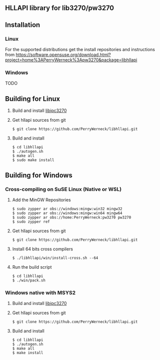 
## HLLAPI library for lib3270/pw3270

## Installation

### Linux

For the supported distributions get the install repositories and instructions from https://software.opensuse.org/download.html?project=home%3APerryWerneck%3Apw3270&package=libhllapi

### Windows

TODO

## Building for Linux

1. Build and install [libipc3270](../../../libipc3270)


2. Get hllapi sources from git

	```
	$ git clone https://github.com/PerryWerneck/libhllapi.git
	```

3. Build and install

	```
	$ cd libhllapi
	$ ./autogen.sh
	$ make all
	$ sudo make install
	```

## Building for Windows

### Cross-compiling on SuSE Linux (Native or WSL)

1. Add the MinGW Repositories

	```shell
	$ sudo zypper ar obs://windows:mingw:win32 mingw32
	$ sudo zypper ar obs://windows:mingw:win64 mingw64
	$ sudo zypper ar obs://home:PerryWerneck:pw3270 pw3270
	$ sudo zypper ref
	```

2. Get hllapi sources from git

	```
	$ git clone https://github.com/PerryWerneck/libhllapi.git
	```

3. Install 64 bits cross compilers

	```
	$ ./libhllapi/win/install-cross.sh --64
	```

4. Run the build script

	```shell
	$ cd libhllapi
	$ ./win/pack.sh
	```

### Windows native with MSYS2

1. Build and install [libipc3270](../../../libipc3270)

2. Get hllapi sources from git

	```
	$ git clone https://github.com/PerryWerneck/libhllapi.git
	```

3. Build and install

	```
	$ cd libhllapi
	$ ./autogen.sh
	$ make all
	$ make install
	```

